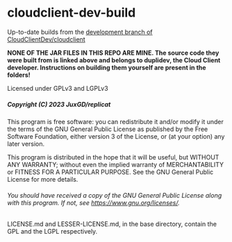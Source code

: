 # cloudclient-dev-build
Up-to-date builds from the [development branch of CloudClientDev/cloudclient](https://github.com/CloudClientDev/cloudclient/tree/development)

**NONE OF THE JAR FILES IN THIS REPO ARE MINE. The source code they were built from is linked above and belongs to duplidev, the Cloud Client developer. Instructions on building them yourself are present in the folders!**

Licensed under GPLv3 and LGPLv3

##### Copyright (C) 2023 JuxGD/replicat

This program is free software: you can redistribute it and/or modify
it under the terms of the GNU General Public License as published by
the Free Software Foundation, either version 3 of the License, or
(at your option) any later version.

This program is distributed in the hope that it will be useful,
but WITHOUT ANY WARRANTY; without even the implied warranty of
MERCHANTABILITY or FITNESS FOR A PARTICULAR PURPOSE.  See the
GNU General Public License for more details.

###### You should have received a copy of the GNU General Public License along with this program.  If not, see <https://www.gnu.org/licenses/>.

LICENSE.md and LESSER-LICENSE.md, in the base directory, contain the GPL and the LGPL respectively.
